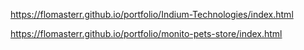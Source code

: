 https://flomasterr.github.io/portfolio/Indium-Technologies/index.html

https://flomasterr.github.io/portfolio/monito-pets-store/index.html
